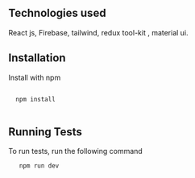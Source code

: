 ## Technologies used
React js, Firebase, tailwind, redux tool-kit , material ui.


## Installation

Install  with npm

```bash

  npm install 
  
```
    
## Running Tests

To run tests, run the following command

```bash
   npm run dev
```
